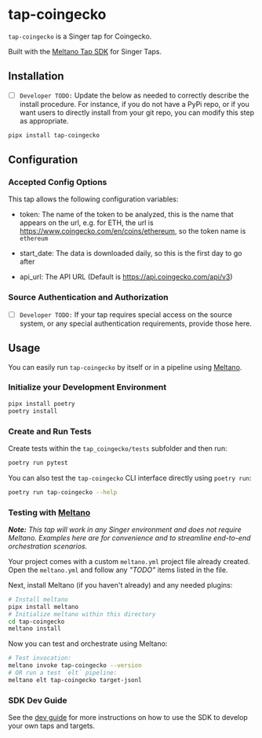 # tap-coingecko

`tap-coingecko` is a Singer tap for Coingecko.

Built with the [Meltano Tap SDK](https://sdk.meltano.com) for Singer Taps.

## Installation

- [ ] `Developer TODO:` Update the below as needed to correctly describe the install procedure. For instance, if you do not have a PyPi repo, or if you want users to directly install from your git repo, you can modify this step as appropriate.

```bash
pipx install tap-coingecko
```

## Configuration

### Accepted Config Options

This tap allows the following configuration variables:

* token: The name of the token to be analyzed, this is the name that appears on the url, e.g. for ETH, the url is https://www.coingecko.com/en/coins/ethereum, so the token name is `ethereum`

* start_date: The data is downloaded daily, so this is the first day to go after

* api_url: The API URL (Default is https://api.coingecko.com/api/v3)

### Source Authentication and Authorization

- [ ] `Developer TODO:` If your tap requires special access on the source system, or any special authentication requirements, provide those here.

## Usage

You can easily run `tap-coingecko` by itself or in a pipeline using [Meltano](https://meltano.com/).

### Initialize your Development Environment

```bash
pipx install poetry
poetry install
```

### Create and Run Tests

Create tests within the `tap_coingecko/tests` subfolder and
  then run:

```bash
poetry run pytest
```

You can also test the `tap-coingecko` CLI interface directly using `poetry run`:

```bash
poetry run tap-coingecko --help
```

### Testing with [Meltano](https://www.meltano.com)

_**Note:** This tap will work in any Singer environment and does not require Meltano.
Examples here are for convenience and to streamline end-to-end orchestration scenarios._

Your project comes with a custom `meltano.yml` project file already created. Open the `meltano.yml` and follow any _"TODO"_ items listed in
the file.

Next, install Meltano (if you haven't already) and any needed plugins:

```bash
# Install meltano
pipx install meltano
# Initialize meltano within this directory
cd tap-coingecko
meltano install
```

Now you can test and orchestrate using Meltano:

```bash
# Test invocation:
meltano invoke tap-coingecko --version
# OR run a test `elt` pipeline:
meltano elt tap-coingecko target-jsonl
```

### SDK Dev Guide

See the [dev guide](https://sdk.meltano.com/en/latest/dev_guide.html) for more instructions on how to use the SDK to
develop your own taps and targets.
